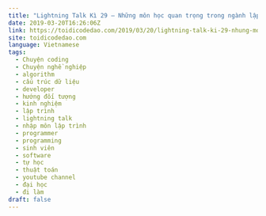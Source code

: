 ```yaml
---
title: "Lightning Talk Kì 29 – Những môn học quan trọng trong ngành lập trình"
date: 2019-03-20T16:26:06Z
link: https://toidicodedao.com/2019/03/20/lightning-talk-ki-29-nhung-mon-hoc-quan-trong-trong-nganh-lap-trinh/
site: toidicodedao.com
language: Vietnamese
tags:
  - Chuyện coding
  - Chuyện nghề nghiệp
  - algorithm
  - cấu trúc dữ liệu
  - developer
  - hướng đối tượng
  - kinh nghiệm
  - lập trình
  - lightning talk
  - nhập môn lập trình
  - programmer
  - programming
  - sinh viên
  - software
  - tự học
  - thuật toán
  - youtube channel
  - đại học
  - đi làm
draft: false
---
```

